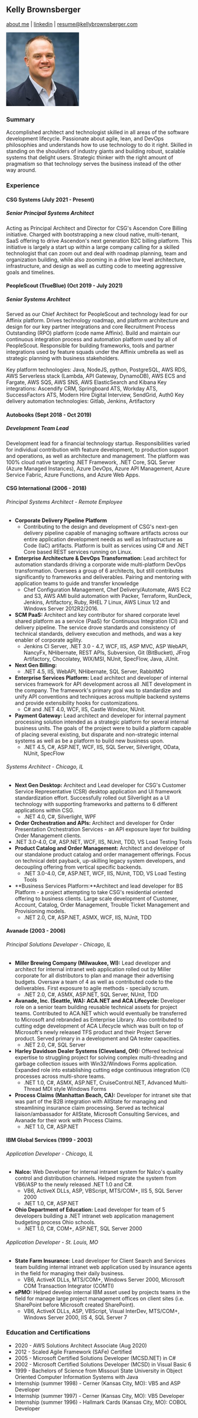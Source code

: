 ## Kelly Brownsberger
[about me](http://kellybrownsberger.com/about) | [linkedin](https://www.linkedin.com/in/kellybrownsberger) | resume@kellybrownsberger.com

![](mug-embedded.jpg)

### Summary
Accomplished architect and technologist skilled in all areas of the software development lifecycle.  Passionate about agile, lean, and DevOps philosophies and understands how to use technology to do it right.  Skilled in standing on the shoulders of industry giants and building robust, scalable systems that delight users.  Strategic thinker with the right amount of pragmatism so that technology serves the business instead of the other way around.

### Experience

#### CSG Systems (July 2021 - Present)
##### Senior Principal Systems Architect
Acting as Principal Architect and Director for CSG's Ascendon Core Billing initiative.  Charged with bootstrapping a new cloud native, multi-tenant, SaaS offering to drive Ascendon's next generation B2C billing platform.  This initiative is largely a start up within a large company calling for a skilled technologist that can zoom out and deal with roadmap planning, team and organization building, while also zooming in a drive low level architecture, infrastructure, and design as well as cutting code to meeting aggressive goals and timelines.

#### PeopleScout (TrueBlue) (Oct 2019 - July 2021)
##### Senior Systems Architect
Served as our Chief Architect for PeopleScout and technology lead for our Affinix platform.  Drives technology roadmap, and platform architecture and design for our key partner integrations and core Recruitment Process Outstanding (RPO) platform (code name Affinix).  Build and maintain our continuous integration process and automation platform used by all of PeopleScout.  Responsible for building frameworks, tools and partner integrations used by feature squads under the Affinix umbrella as well as strategic planning with business stakeholders.  

Key platform technologies:  Java, NodeJS, python, PostgreSQL, AWS RDS, AWS Serverless stack (Lambda, API Gateway, DynamoDB), AWS ECS and Fargate, AWS SQS, AWS SNS, AWS ElasticSearch and Kibana
Key integrations:  Ascendify CRM, Springboard ATS, Workday ATS, SuccessFactors ATS, Modern Hire Digital Interview, SendGrid, Auth0
Key delivery automation technologies:  Gitlab, Jenkins, Artifactory

#### Autobooks (Sept 2018 - Oct 2019)
##### Development Team Lead
Development lead for a financial technology startup.  Responsibilities varied for individual contribution with
feature development, to production support and operations, as well as architecture and management.  The platform
was 100% cloud native targeting .NET Framework, .NET Core, SQL Server (Azure Managed Instances), Azure DevOps, Azure API Management, Azure Service Fabric, Azure Functions, and Azure Web Apps.

#### CSG International (2006 - 2018)
###### Principal Systems Architect - Remote Employee
* **Corporate Delivery Pipeline Platform**
  * Contributing to the design and development of CSG's next-gen delivery pipeline capable of managing software artifacts across our entire application development needs as well as Infrastructure as Code (IaC) artifacts.  Platform is built as services using C# and .NET Core based REST services running on Linux.
* **Enterprise Architecture & DevOps Transformation:**  Lead architect for automation standards driving a corporate wide multi-platform DevOps transformation.  Oversees a group of 6 architects, but still contributes significantly to frameworks and deliverables.  Pairing and mentoring with application teams to guide and transfer knowledge
  * Chef Configuration Management, Chef Delivery/Automate, AWS EC2 and S3, AWS AMI build automation with Packer, Terraform, RunDeck, Jenkins, Artifactory, Ruby, RHEL 7 Linux, AWS Linux 1/2 and Windows Server 2012R2/2016.
* **SCM PaaS:**  Architect and key contributor for shared corporate level shared platform as a service (PaaS) for Continuous Integration (CI) and delivery pipeline.  The service drove standards and consistency of technical standards, delivery execution and methods, and was a key enabler of corporate agility.
  * Jenkins CI Server, .NET 3.0 - 4.7, WCF, IIS, ASP MVC, ASP WebAPI, NancyFx, NHibernate, REST APIs, Subversion, Git (BitBucket), JFrog Artifactory, Chocolatey, WIX/MSI, NUnit, SpecFlow, Java, JUnit.
* **Next Gen Billing:**
  * .NET 4.5, IIS, WebAPI, NHibernate, SQL Server, RabbitMQ
* **Enterprise Services Platform:** Lead architect and developer of internal services framework for API development across all .NET development in the company.  The framework's primary goal was to standardize and unify API conventions and techniques across multiple backend systems and provide extensibility hooks for customizations.
  * C# and .NET 4.0, WCF, IIS, Castle Windsor, NUnit.
* **Payment Gateway:** Lead architect and developer for internal payment processing solution intended as a strategic platform for several internal business units.  The goals of the project were to build a platform capable of placing several existing, but disparate and non-strategic internal systems as well as be a platform to build new business upon.
  * .NET 4.5, C#, ASP.NET, WCF, IIS, SQL Server, Silverlight, OData, NUnit, SpecFlow  

###### Systems Architect - Chicago, IL
* **Next Gen Desktop:** Architect and Lead developer for CSG's Customer Service Representative (CSR) desktop application and UI framework standardization effort.  Successfully rolled out Silverlight as a UI technology with supporting frameworks and patterns to 6 different applications within CSG.
  * .NET 4.0, C#, Silverlight, WPF
* **Order Orchestration and APIs:** Architect and developer for Order Presentation Orchestration Services - an API exposure layer for building Order Management clients.
* .NET 3.0-4.0, C#, ASP.NET, WCF, IIS, NUnit, TDD, VS Load Testing Tools
* **Product Catalog and Order Management:**  Architect and developer of our standalone product catalog and order management offerings.  Focus on technical debt payback, up-skilling legacy system developers, and decoupling offering from vertical specific backends.
  * .NET 3.0-4.0, C#, ASP.NET, WCF, IIS, NUnit, TDD, VS Load Testing Tools
* **Business Services Platform:**Architect and lead developer for BS Platform - a project attempting to take CSG's residential oriented offering to business clients.  Large scale development of Customer, Account, Catalog, Order Management, Trouble Ticket Management and Provisioning models.
  * .NET 2.0, C#, ASP.NET, ASMX, WCF, IIS, NUnit, TDD

#### Avanade (2003 - 2006)
###### Principal Solutions Developer - Chicago, IL
* **Miller Brewing Company (Milwaukee, WI):** Lead developer and architect for internal intranet web application rolled out by Miller corporate for all distributors to plan and manage their advertising budgets.  Oversaw a team of 4 as well as contributed code to the deliverables.  First exposure to agile methods - specially scrum.
  * .NET 2.0, C#, ASMX, ASP.NET, SQL Server, NUnit, TDD
* **Avanade, Inc. (Seattle, WA): ACA.NET and ACA Lifecycle:** Developer role on a senior team building reusable technical assets for project teams.  Contributed to ACA.NET which would eventually be transferred to Microsoft and rebranded as Enterprise Library.  Also contributed to cutting edge development of ACA Lifecycle which was built on top of Microsoft's newly released TFS product and their Project Server product.  Served primary in a development and QA tester capacities.
  * .NET 2.0, C#, SQL Server
* **Harley Davidson Dealer Systems (Cleveland, OH):**  Offered technical expertise to struggling project for solving complex multi-threading and garbage collection issues with Win32/Windows Forms application.  Expanded role into establishing cutting edge continuous integration (CI) processes across multi-shore teams.  
  * .NET 1.0, C#, ASMX, ASP.NET, CruiseControl.NET, Advanced Multi-Thread MDI style Windows Forms
* **Process Claims (Manhattan Beach, CA):** Developer for intranet site that was part of the B2B integration with AllState for managing and streamlining insurance claim processing.  Served as technical liaison/ambassador for AllState, Microsoft Consulting Services, and Avanade for their work with Process Claims.  
  * .NET 1.0, C#, ASP.NET

#### IBM Global Services (1999 - 2003)
###### Application Developer - Chicago, IL
* **Nalco:**  Web Developer for internal intranet system for Nalco's quality control and distribution channels.  Helped migrate the system from VB6/ASP to the newly released .NET 1.0 and C#.
  * VB6, ActiveX DLLs, ASP, VBScript, MTS/COM+, IIS 5, SQL Server 2000
  * .NET 1.0, C#, ASP.NET
* **Ohio Department of Education:** Lead developer for team of 5 developers building a .NET intranet web application management budgeting process Ohio schools.
  * .NET 1.0, C#, COM+, ASP.NET, SQL Server 2000

###### Application Developer - St. Louis, MO
* **State Farm Insurance:**  Lead developer for Client Search and Services team building internal intranet web application used by insurance agents in the field for managing their daily business.
  * VB6, ActiveX DLLs, MTS/COM+, Windows Server 2000, Microsoft COM Transaction Integrator (COMTI)
* **ePMO:** Helped develop internal IBM asset used by projects teams in the field for manage large project management offices on client sites (i.e. SharePoint before Microsoft created SharePoint).
  * VB6, ActiveX DLLs, ASP, VBScript, Visual InterDev, MTS/COM+, Windows Server 2000, IIS 4, SQL Server 7

### Education and Certifications
* 2020 - AWS Solutions Architect Associate (Aug 2020)
* 2012 - Scaled Agile Framework (SAFe) Certified
* 2005 - Microsoft Certified Solutions Developer (MCSD.NET) in C#
* 2002 - Microsoft Certified Solutions Developer (MCSD) in Visual Basic 6
* 1999 - Bachelors of Science from Missouri State University in Object Oriented Computer Information Systems with Java
* Internship (summer 1998) - Cerner (Kansas City, MO): VB5 and ASP Developer
* Internship (summer 1997) - Cerner (Kansas City, MO): VB5 Developer
* Internship (summer 1996) - Hallmark Cards (Kansas City, MO):  COBOL Developer